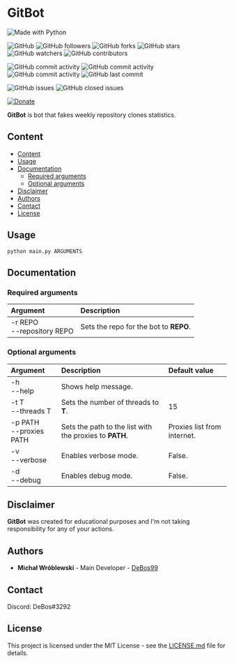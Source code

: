 # GitBot

![Made with Python](https://img.shields.io/badge/made%20with-python-0.svg?color=cc2020&labelColor=ff3030&logo=python&logoColor=white&style=for-the-badge)

![GitHub](https://img.shields.io/github/license/DeBos99/gitbot.svg?color=2020cc&labelColor=5050ff&style=for-the-badge)
![GitHub followers](https://img.shields.io/github/followers/DeBos99.svg?color=2020cc&labelColor=5050ff&style=for-the-badge)
![GitHub forks](https://img.shields.io/github/forks/DeBos99/gitbot.svg?color=2020cc&labelColor=5050ff&style=for-the-badge)
![GitHub stars](https://img.shields.io/github/stars/DeBos99/gitbot.svg?color=2020cc&labelColor=5050ff&style=for-the-badge)
![GitHub watchers](https://img.shields.io/github/watchers/DeBos99/gitbot.svg?color=2020cc&labelColor=5050ff&style=for-the-badge)
![GitHub contributors](https://img.shields.io/github/contributors/DeBos99/gitbot.svg?color=2020cc&labelColor=5050ff&style=for-the-badge)

![GitHub commit activity](https://img.shields.io/github/commit-activity/w/DeBos99/gitbot.svg?color=ffaa00&labelColor=ffaa30&style=for-the-badge)
![GitHub commit activity](https://img.shields.io/github/commit-activity/m/DeBos99/gitbot.svg?color=ffaa00&labelColor=ffaa30&style=for-the-badge)
![GitHub commit activity](https://img.shields.io/github/commit-activity/y/DeBos99/gitbot.svg?color=ffaa00&labelColor=ffaa30&style=for-the-badge)
![GitHub last commit](https://img.shields.io/github/last-commit/DeBos99/gitbot.svg?color=ffaa00&labelColor=ffaa30&style=for-the-badge)

![GitHub issues](https://img.shields.io/github/issues-raw/DeBos99/gitbot.svg?color=cc2020&labelColor=ff3030&style=for-the-badge)
![GitHub closed issues](https://img.shields.io/github/issues-closed-raw/DeBos99/gitbot.svg?color=10aa10&labelColor=30ff30&style=for-the-badge)

[![Donate](https://www.paypalobjects.com/en_US/i/btn/btn_donateCC_LG.gif)](https://www.paypal.com/cgi-bin/webscr?cmd=_s-xclick&hosted_button_id=NH8JV53DSVDMY)

**GitBot** is bot that fakes weekly repository clones statistics.

## Content

- [Content](#content)
- [Usage](#usage)
- [Documentation](#documentation)
  - [Required arguments](#required-arguments)
  - [Optional arguments](#optional-arguments)
- [Disclaimer](#disclaimer)
- [Authors](#authors)
- [Contact](#contact)
- [License](#license)

## Usage

`python main.py ARGUMENTS`

## Documentation

### Required arguments

| Argument                     | Description                            |
| :---                         | :---                                   |
| -r REPO<br>--repository REPO | Sets the repo for the bot to **REPO**. |

### Optional arguments

| Argument                  | Description                                             | Default value               |
| :---                      | :---                                                    | :---                        |
| -h<br>--help              | Shows help message.                                     |                             |
| -t T<br>--threads T       | Sets the number of threads to **T**.                    | 15                          |
| -p PATH<br>--proxies PATH | Sets the path to the list with the proxies to **PATH**. | Proxies list from internet. |
| -v<br>--verbose           | Enables verbose mode.                                   | False.                      |
| -d<br>--debug             | Enables debug mode.                                     | False.                      |

## Disclaimer

**GitBot** was created for educational purposes and I'm not taking responsibility for any of your actions.

## Authors

* **Michał Wróblewski** - Main Developer - [DeBos99](https://github.com/DeBos99)

## Contact

Discord: DeBos#3292

## License

This project is licensed under the MIT License - see the [LICENSE.md](LICENSE.md) file for details.
